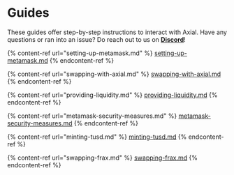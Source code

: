 # Guides

These guides offer step-by-step instructions to interact with Axial. Have any questions or ran into an issue? Do reach out to us on [**Discord**](https://discord.gg/NPsxMhcCrS)!

{% content-ref url="setting-up-metamask.md" %}
[setting-up-metamask.md](setting-up-metamask.md)
{% endcontent-ref %}

{% content-ref url="swapping-with-axial.md" %}
[swapping-with-axial.md](swapping-with-axial.md)
{% endcontent-ref %}

{% content-ref url="providing-liquidity.md" %}
[providing-liquidity.md](providing-liquidity.md)
{% endcontent-ref %}

{% content-ref url="metamask-security-measures.md" %}
[metamask-security-measures.md](metamask-security-measures.md)
{% endcontent-ref %}

{% content-ref url="minting-tusd.md" %}
[minting-tusd.md](minting-tusd.md)
{% endcontent-ref %}

{% content-ref url="swapping-frax.md" %}
[swapping-frax.md](swapping-frax.md)
{% endcontent-ref %}

